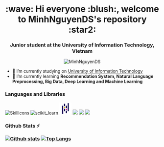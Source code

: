 <h1 align="center">:wave: Hi everyone :blush:, welcome to MinhNguyenDS's repository :star2:</h1>
<h3 align="center">Junior student at the University of Information Technology, Vietnam</h3>
<p align="center"> <img src="https://komarev.com/ghpvc/?username=MinhNguyenDS&label=Profile%20views&color=0e75b6&style=flat&color=blueviolet&style=for-the-badge&label=Repository+views" alt="MinhNguyenDS" /> </p>

- :school: I’m currently studying on [University of Information Technology](https://www.uit.edu.vn/)
- :book: I’m currently learning **Recommendation System, Natural Language Preprocessing, Big Data, Deep Learning and Machine Learning**

<h3 align="left">Languages and Libraries</h3>

[![SkillIcons](https://skillicons.dev/icons?i=py,r,tensorflow)](https://skillicons.dev)
<a href="https://scikit-learn.org/" target="_blank" rel="noreferrer"> <img src="https://upload.wikimedia.org/wikipedia/commons/0/05/Scikit_learn_logo_small.svg" alt="scikit_learn" width="40" height="40"/>
</a> <a href="https://pandas.pydata.org/" target="_blank" rel="noreferrer"> <img src="https://raw.githubusercontent.com/devicons/devicon/2ae2a900d2f041da66e950e4d48052658d850630/icons/pandas/pandas-original.svg" alt="pandas" width="40" height="40"/> </a>
<img height="50" src="https://user-images.githubusercontent.com/25181517/192107004-2d2fff80-d207-4916-8a3e-130fee5ee495.png"> 
<img height="50" src="https://user-images.githubusercontent.com/25181517/184357834-eba1eee1-6074-4b9c-8ed3-5373868096cc.png">
<img height="50" src="https://user-images.githubusercontent.com/25181517/183893668-d45b89f9-bd9f-4143-b61a-7db9ac6bbd5e.png">

<h3 summary>Github Stats ⚡</summary>

<a href="#">![Github stats](https://github-readme-stats.vercel.app/api?username=MinhNguyenDS&theme=blueberry&count_private=true&hide_border=true&line_height=20)</a> 
<a href="#">![Top Langs](https://github-readme-stats.vercel.app/api/top-langs/?username=MinhNguyenDS&layout=compact&theme=blueberry&count_private=true&hide_border=true)</a>

<!--
**MinhNguyenDS/MinhNguyenDS** is a ✨ _special_ ✨ repository because its `README.md` (this file) appears on your GitHub profile.
Here are some ideas to get you started:
:office: : icon office
- 👯 I’m looking to collaborate on ...
- 🤔 I’m looking for help with ...
- 💬 Ask me about ...
- 📫 How to reach me: ...
- 😄 Pronouns: ...
- ⚡ Fun fact: ...
-->
